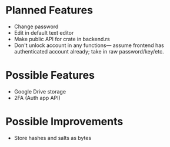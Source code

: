 # Planned Features

- Change password
- Edit in default text editor
- Make public API for crate in backend.rs
- Don't unlock account in any functions— assume frontend has authenticated account already; take in raw password/key/etc.

# Possible Features

- Google Drive storage
- 2FA (Auth app API)

# Possible Improvements

- Store hashes and salts as bytes
